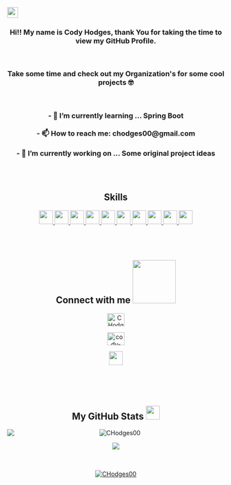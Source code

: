 


<img height="25em" src="https://komarev.com/ghpvc/?username=CHodges00" />


<div align="center">
  <h3> Hi‼️ My name is Cody Hodges, thank You for taking the time to view my GitHub Profile.</h3>
<br>
  <h3>Take some time and check out my Organization's for some cool projects 🤓</h3>
<br>
  <h3>
    - 🌱 I’m currently learning ... Spring Boot <br><br>
    - 📫 How to reach me: chodges00@gmail.com <br><br>
    - 🔭 I’m currently working on ... Some original project ideas
  </h3>
</div>
  
<br>
<br>

<div align="center">
  <h2> Skills </h2>
    <a href= https://github.com/CHodges00?tab=repositories&q=&type=&language=javascript&sort= > <img width ='32px' src            ='https://raw.githubusercontent.com/rahulbanerjee26/githubAboutMeGenerator/main/icons/javascript.svg'> </a>
    <a href= https://github.com/CHodges00?tab=repositories&q=&type=&language=mysql&sort= > <img width ='32px' src ='https://raw.githubusercontent.com/rahulbanerjee26/githubAboutMeGenerator/main/icons/mysql.svg'> </a>
    <a href= https://github.com/CHodges00?tab=repositories&q=&type=&language=java&sort= > <img width ='32px' src ='https://raw.githubusercontent.com/rahulbanerjee26/githubAboutMeGenerator/main/icons/java.svg'> </a>
    <a href= https://github.com/CHodges00?tab=repositories&q=&type=&language=html&sort= > <img width ='32px' src ='https://raw.githubusercontent.com/rahulbanerjee26/githubAboutMeGenerator/main/icons/html.svg'> </a>
    <a href= https://github.com/CHodges00?tab=repositories&q=&type=&language=css&sort= > <img width ='32px' src ='https://raw.githubusercontent.com/rahulbanerjee26/githubAboutMeGenerator/main/icons/css.svg'> </a>
    <a href= https://github.com/CHodges00?tab=repositories&q=&type=&language=bootstrap&sort= > <img width ='32px' src ='https://raw.githubusercontent.com/rahulbanerjee26/githubAboutMeGenerator/main/icons/bootstrap.svg'> </a>
    <a href= https://github.com/CHodges00?tab=repositories&q=&type=&language=jasmine&sort= > <img width ='32px' src ='https://raw.githubusercontent.com/rahulbanerjee26/githubAboutMeGenerator/main/icons/jasmine.svg'> </a>
    <a href= https://github.com/CHodges00?tab=repositories&q=&type=&language=git&sort= > <img width ='32px' src ='https://raw.githubusercontent.com/rahulbanerjee26/githubAboutMeGenerator/main/icons/git.svg'> </a>
    <a href= https://github.com/CHodges00?tab=repositories&q=&type=&language=github&sort= > <img width ='32px' src ='https://raw.githubusercontent.com/rahulbanerjee26/githubAboutMeGenerator/main/icons/github.svg'> </a>
    <a href= https://github.com/CHodges00?tab=repositories&q=&type=&language=spring&sort= > <img width ='32px' src ='https://raw.githubusercontent.com/rahulbanerjee26/githubAboutMeGenerator/main/icons/spring.svg'> </a>
</div>

<br>
<br>
<br>

<div align="center">
  <h2>Connect with me 
    <img src='https://raw.githubusercontent.com/ShahriarShafin/ShahriarShafin/main/Assets/handshake.gif' width="100px">
  </h2>
  
  <a href="https://twitter.com/CHodges00" target="blank"><img align="center" src="https://raw.githubusercontent.com/rahuldkjain/github-profile-readme-generator/master/src/images/icons/Social/twitter.svg" alt="CHodges00" height="30" width="40" /></a>
  
  <a href="https://linkedin.com/in/cody-hodges-434aa0227" target="blank"><img align="center" src="https://raw.githubusercontent.com/rahuldkjain/github-profile-readme-generator/master/src/images/icons/Social/linked-in-alt.svg" alt="cody-hodges-434aa0227" height="30" width="40" /></a>
  
  <a href='https://www.github.com/CHodges00'> <img width= '32px' align= 'center' src="https://raw.githubusercontent.com/rahulbanerjee26/githubAboutMeGenerator/main/icons/github.svg"/>
  </a> 
</div>

<br>
<br>
<br>

<div align="center">
  <h2> My GitHub Stats <img src='https://media1.giphy.com/media/du3J3cXyzhj75IOgvA/giphy.gif?cid=ecf05e47x2g034i9pzwtzzsd3xgg2w9nr94t4tflbbgo3008&rid=giphy.gif' width='32px'> </h2>
</div>

<div align="center">
  <a href="https://github.com/anuraghazra/github-readme-stats">
    <img align="left" src="https://github-readme-stats.vercel.app/api?username=CHodges00&count_private=true&show_icons=true&theme=radical" />
  </a>
</div>

<div align="center">
  <p>
    <img src="https://github-readme-streak-stats.herokuapp.com/?user=CHodges00" alt="CHodges00" />
  </p>
</div>

<div align="center">
  <a href="https://github.com/anuraghazra/convoychat">
    <img align="center" src="https://github-readme-stats.vercel.app/api/top-langs/?username=CHodges00&theme=radical" />
  </a>
</div>

<br>
<br>

<div align="center">
  <p>
    <a href="https://github.com/ryo-ma/github-profile-trophy"><img src="https://github-profile-trophy.vercel.app/?username=CHodges00" alt="CHodges00" /</a> 
  </p>
</div>

